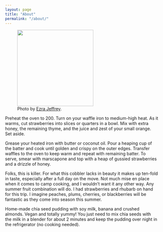 ```yaml
---
layout: page
title: "About"
permalink: "/about/"
---
```


<figure class="alignright">
	<img width="250" src="https://images.unsplash.com/photo-1458890715264-db84f7c6ef13?dpr=1&auto=format&crop=entropy&fit=crop&w=1500&h=2258&q=80&cs=tinysrgb" />
	<figcaption>Photo by <a href="https://unsplash.com/@emcomeau" target="_blank">Ezra Jeffrey</a>.</figcaption>
</figure>

Preheat the oven to 200. Turn on your waffle iron to medium-high heat. As it warms, cut strawberries into slices or quarters in a bowl. Mix with extra honey, the remaining thyme, and the juice and zest of your small orange. Set aside.

Grease your heated iron with butter or coconut oil. Pour a heaping cup of the batter and cook until golden and crispy on the outer edges. Transfer waffles to the oven to keep warm and repeat with remaining batter. To serve, smear with marscapone and top with a heap of gussied strawberries and a drizzle of honey.

Folks, this is killer. For what this cobbler lacks in beauty it makes up ten-fold in taste, especially after a full day on the move. Not much mise en place when it comes to camp cooking, and I wouldn’t want it any other way. Any summer fruit combination will do. I had strawberries and rhubarb on hand for this trip. I imagine peaches, plums, cherries, or blackberries will be fantastic as they come into season this summer.

Home-made chia seed pudding with soy milk, banana and crushed almonds. Vegan and totally yummy! You just need to mix chia seeds with the milk in a blender for about 2 minutes and keep the pudding over night in the refrigerator (no cooking needed).